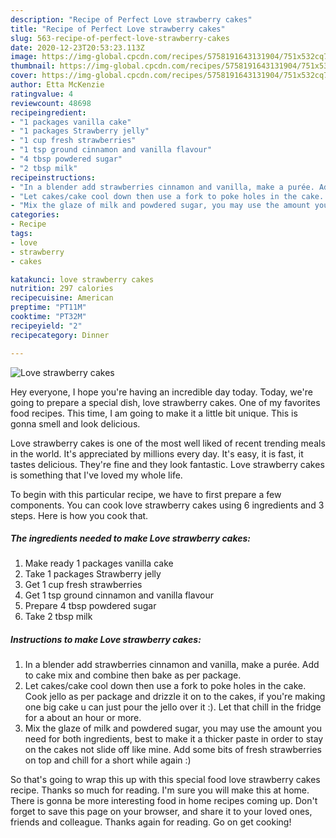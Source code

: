 ```yaml
---
description: "Recipe of Perfect Love strawberry cakes"
title: "Recipe of Perfect Love strawberry cakes"
slug: 563-recipe-of-perfect-love-strawberry-cakes
date: 2020-12-23T20:53:23.113Z
image: https://img-global.cpcdn.com/recipes/5758191643131904/751x532cq70/love-strawberry-cakes-recipe-main-photo.jpg
thumbnail: https://img-global.cpcdn.com/recipes/5758191643131904/751x532cq70/love-strawberry-cakes-recipe-main-photo.jpg
cover: https://img-global.cpcdn.com/recipes/5758191643131904/751x532cq70/love-strawberry-cakes-recipe-main-photo.jpg
author: Etta McKenzie
ratingvalue: 4
reviewcount: 48698
recipeingredient:
- "1 packages vanilla cake"
- "1 packages Strawberry jelly"
- "1 cup fresh strawberries"
- "1 tsp ground cinnamon and vanilla flavour"
- "4 tbsp powdered sugar"
- "2 tbsp milk"
recipeinstructions:
- "In a blender add strawberries cinnamon and vanilla, make a purée. Add to cake mix and combine then bake as per package."
- "Let cakes/cake cool down then use a fork to poke holes in the cake. Cook jello as per package and drizzle it on to the cakes, if you&#39;re making one big cake u can just pour the jello over it :). Let that chill in the fridge for a about an hour or more."
- "Mix the glaze of milk and powdered sugar, you may use the amount you need for both ingredients, best to make it a thicker paste in order to stay on the cakes not slide off like mine. Add some bits of fresh strawberries on top and chill for a short while again :)"
categories:
- Recipe
tags:
- love
- strawberry
- cakes

katakunci: love strawberry cakes 
nutrition: 297 calories
recipecuisine: American
preptime: "PT11M"
cooktime: "PT32M"
recipeyield: "2"
recipecategory: Dinner

---
```



![Love strawberry cakes](https://img-global.cpcdn.com/recipes/5758191643131904/751x532cq70/love-strawberry-cakes-recipe-main-photo.jpg)

Hey everyone, I hope you're having an incredible day today. Today, we're going to prepare a special dish, love strawberry cakes. One of my favorites food recipes. This time, I am going to make it a little bit unique. This is gonna smell and look delicious.

Love strawberry cakes is one of the most well liked of recent trending meals in the world. It's appreciated by millions every day. It's easy, it is fast, it tastes delicious. They're fine and they look fantastic. Love strawberry cakes is something that I've loved my whole life.




To begin with this particular recipe, we have to first prepare a few components. You can cook love strawberry cakes using 6 ingredients and 3 steps. Here is how you cook that.

<!--inarticleads1-->

##### The ingredients needed to make Love strawberry cakes:

1. Make ready 1 packages vanilla cake
1. Take 1 packages Strawberry jelly
1. Get 1 cup fresh strawberries
1. Get 1 tsp ground cinnamon and vanilla flavour
1. Prepare 4 tbsp powdered sugar
1. Take 2 tbsp milk




<!--inarticleads2-->

##### Instructions to make Love strawberry cakes:

1. In a blender add strawberries cinnamon and vanilla, make a purée. Add to cake mix and combine then bake as per package.
1. Let cakes/cake cool down then use a fork to poke holes in the cake. Cook jello as per package and drizzle it on to the cakes, if you&#39;re making one big cake u can just pour the jello over it :). Let that chill in the fridge for a about an hour or more.
1. Mix the glaze of milk and powdered sugar, you may use the amount you need for both ingredients, best to make it a thicker paste in order to stay on the cakes not slide off like mine. Add some bits of fresh strawberries on top and chill for a short while again :)




So that's going to wrap this up with this special food love strawberry cakes recipe. Thanks so much for reading. I'm sure you will make this at home. There is gonna be more interesting food in home recipes coming up. Don't forget to save this page on your browser, and share it to your loved ones, friends and colleague. Thanks again for reading. Go on get cooking!
